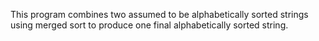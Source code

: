This program combines two assumed to be alphabetically sorted strings using merged sort to produce one final alphabetically sorted string.
